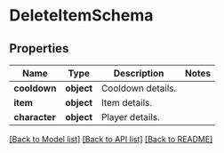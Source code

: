 # DeleteItemSchema

## Properties
Name | Type | Description | Notes
------------ | ------------- | ------------- | -------------
**cooldown** | **object** | Cooldown details. | 
**item** | **object** | Item details. | 
**character** | **object** | Player details. | 

[[Back to Model list]](../README.md#documentation-for-models) [[Back to API list]](../README.md#documentation-for-api-endpoints) [[Back to README]](../README.md)


